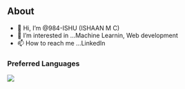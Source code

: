 ## About
- 👋 Hi, I’m @984-ISHU (ISHAAN M C)
- 👀 I’m interested in ...Machine Learnin, Web development 
- 📫 How to reach me ...LinkedIn

<!---
984-ISHU/984-ISHU is a ✨ special ✨ repository because its `README.md` (this file) appears on your GitHub profile.
You can click the Preview link to take a look at your changes.
--->
### Preferred Languages
<img src="https://skillicons.dev/icons?i=python,c" />
